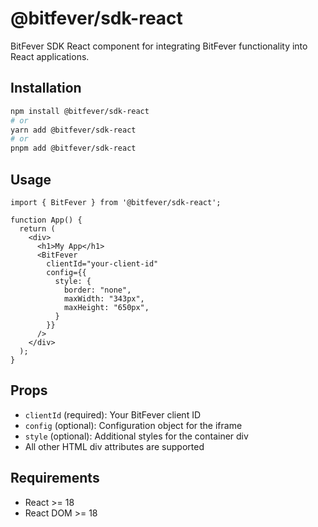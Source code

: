 # @bitfever/sdk-react

BitFever SDK React component for integrating BitFever functionality into React applications.

## Installation

```bash
npm install @bitfever/sdk-react
# or
yarn add @bitfever/sdk-react
# or
pnpm add @bitfever/sdk-react
```

## Usage

```tsx
import { BitFever } from '@bitfever/sdk-react';

function App() {
  return (
    <div>
      <h1>My App</h1>
      <BitFever 
        clientId="your-client-id"
        config={{
          style: {
            border: "none",
            maxWidth: "343px",
            maxHeight: "650px",
          }
        }}
      />
    </div>
  );
}
```

## Props

- `clientId` (required): Your BitFever client ID
- `config` (optional): Configuration object for the iframe
- `style` (optional): Additional styles for the container div
- All other HTML div attributes are supported

## Requirements

- React >= 18
- React DOM >= 18 